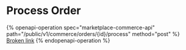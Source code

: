 # Process Order

{% openapi-operation spec="marketplace-commerce-api" path="/public/v1/commerce/orders/{id}/process" method="post" %}
[Broken link](broken-reference)
{% endopenapi-operation %}
